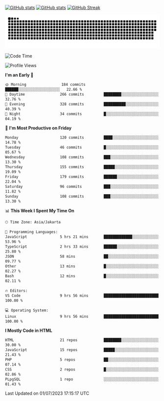 [![GitHub stats](https://github-readme-stats.vercel.app/api?username=aurelioklv&card_width=500&show_icons=true&rank_icon=github&theme=solarized-dark#gh-dark-mode-only)](https://github.com/anuraghazra/github-readme-stats#gh-dark-mode-only)
[![GitHub stats](https://github-readme-stats.vercel.app/api?username=aurelioklv&card_width=500&show_icons=true&rank_icon=github&theme=buefy#gh-light-mode-only)](https://github.com/anuraghazra/github-readme-stats#gh-light-mode-only)
[![GitHub Streak](https://streak-stats.demolab.com/?user=aurelioklv&card_width=336&theme=solarized-dark)](https://git.io/streak-stats)

<picture>
  <source media="(prefers-color-scheme: dark)" srcset="https://raw.githubusercontent.com/aurelioklv/aurelioklv/snake-output/github-contribution-grid-snake-dark.svg">
  <source media="(prefers-color-scheme: light)" srcset="https://raw.githubusercontent.com/aurelioklv/aurelioklv/snake-output/github-contribution-grid-snake.svg">
  <img alt="github contribution grid snake animation" src="https://raw.githubusercontent.com/aurelioklv/aurelioklv/snake-output/github-contribution-grid-snake.svg">
</picture>

<!--START_SECTION:waka-->
![Code Time](http://img.shields.io/badge/Code%20Time-88%20hrs%206%20mins-blue)

![Profile Views](http://img.shields.io/badge/Profile%20Views-18-blue)

**I'm an Early 🐤** 

```text
🌞 Morning                184 commits         ██████░░░░░░░░░░░░░░░░░░░   22.66 % 
🌆 Daytime                266 commits         ████████░░░░░░░░░░░░░░░░░   32.76 % 
🌃 Evening                328 commits         ██████████░░░░░░░░░░░░░░░   40.39 % 
🌙 Night                  34 commits          █░░░░░░░░░░░░░░░░░░░░░░░░   04.19 % 
```
📅 **I'm Most Productive on Friday** 

```text
Monday                   120 commits         ████░░░░░░░░░░░░░░░░░░░░░   14.78 % 
Tuesday                  46 commits          █░░░░░░░░░░░░░░░░░░░░░░░░   05.67 % 
Wednesday                108 commits         ███░░░░░░░░░░░░░░░░░░░░░░   13.30 % 
Thursday                 155 commits         █████░░░░░░░░░░░░░░░░░░░░   19.09 % 
Friday                   179 commits         ██████░░░░░░░░░░░░░░░░░░░   22.04 % 
Saturday                 96 commits          ███░░░░░░░░░░░░░░░░░░░░░░   11.82 % 
Sunday                   108 commits         ███░░░░░░░░░░░░░░░░░░░░░░   13.30 % 
```


📊 **This Week I Spent My Time On** 

```text
🕑︎ Time Zone: Asia/Jakarta

💬 Programming Languages: 
JavaScript               5 hrs 21 mins       █████████████░░░░░░░░░░░░   53.96 % 
TypeScript               2 hrs 33 mins       ██████░░░░░░░░░░░░░░░░░░░   25.80 % 
JSON                     58 mins             ██░░░░░░░░░░░░░░░░░░░░░░░   09.77 % 
Other                    13 mins             █░░░░░░░░░░░░░░░░░░░░░░░░   02.27 % 
Bash                     12 mins             █░░░░░░░░░░░░░░░░░░░░░░░░   02.11 % 

🔥 Editors: 
VS Code                  9 hrs 56 mins       █████████████████████████   100.00 % 

💻 Operating System: 
Linux                    9 hrs 56 mins       █████████████████████████   100.00 % 
```

**I Mostly Code in HTML** 

```text
HTML                     21 repos            ████████░░░░░░░░░░░░░░░░░   30.00 % 
JavaScript               15 repos            █████░░░░░░░░░░░░░░░░░░░░   21.43 % 
PHP                      5 repos             ██░░░░░░░░░░░░░░░░░░░░░░░   07.14 % 
CSS                      2 repos             █░░░░░░░░░░░░░░░░░░░░░░░░   02.86 % 
PLpgSQL                  1 repo              ░░░░░░░░░░░░░░░░░░░░░░░░░   01.43 % 
```




 Last Updated on 01/07/2023 17:15:17 UTC
<!--END_SECTION:waka-->
